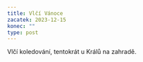 ```yaml
---
title: Vlčí Vánoce
zacatek: 2023-12-15
konec: ""
type: post
---
```

V﻿lčí koledování, tentokrát u Králů na zahradě.